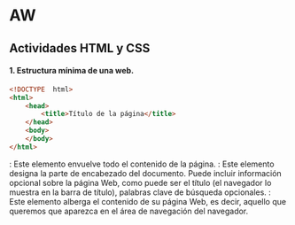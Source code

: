 # AW
## Actividades HTML y CSS
#### 1. Estructura mínima de una web.
```html
<!DOCTYPE  html>
<html>
	<head>
		<title>Título de la página</title>
	</head>
	<body>
	</body>
</html>
```
<html>: Este elemento envuelve todo el contenido de la página.

<head>: Este elemento designa la parte de encabezado del documento. Puede incluir información opcional sobre la página Web, como puede ser el título (el navegador lo muestra en la barra de título), palabras clave de búsqueda opcionales.

<body>: Este elemento alberga el contenido de su página Web, es decir, aquello que queremos que aparezca en el área de navegación del navegador.
